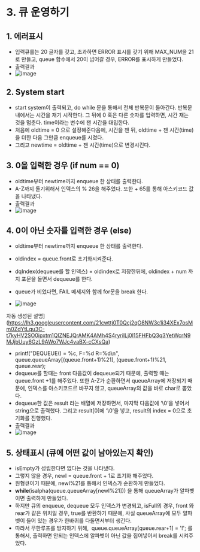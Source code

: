 # 3. 큐 운영하기

## 1. 에러표시 

- 입력큐를는 20 글자를 갖고, 초과하면 ERROR 표시를 갖기 위해 MAX\_NUM을 21로 만들고, queue 함수에서 20이 넘어갈 경우, ERROR를 표시하게 만들었다.
- 출력결과
-  ![image](https://user-images.githubusercontent.com/63644587/116431467-c9376e00-a882-11eb-97bb-afc568de7cec.png)


## 2. System start

- start system이 출력되고, do while 문을 통해서 전체 반복문이 돌아간다. 반복문 내에서는 시간을 재기 시작한다. 그 뒤에 0 혹은 다른 숫자를 입력하면, 시간 재는 것을 멈춘다. time이라는 변수에 잰 시간을 대입한다.
- 처음에 oldtime = 0 으로 설정해준다음에, 시간을 잰 뒤, oldtime + 잰 시간(time)을 더한 다음 그만큼 enqueue를 시켰다.
- 그리고 newtime = oldtime + 잰 시간(time)으로 변경시킨다.


## 3. 0을 입력한 경우 (if num == 0)

- oldtime부터 newtime까지 enqueue 한 상태를 출력한다.
- A-Z까지 돌기위해서 인덱스의 % 26을 해주었다. 또한 + 65를 통해 아스키코드 값을 나타냈다.
- 출력결과
-  ![image](https://user-images.githubusercontent.com/63644587/116431504-cf2d4f00-a882-11eb-9bee-480a923b94dc.png)


## 4. 0이 아닌 숫자를 입력한 경우 (else)

- oldtime부터 newtime까지 enqueue 한 상태를 출력한다.
- oldindex = queue.front로 초기화시켜준다. 
- dqIndex(dequeue를 할 인덱스) = oldindex로 저장한뒤에, oldindex + num 까지 포문을 돌면서 dequeue를 한다. 
- queue가 비었다면, FAIL 메세지와 함께 for문을 break 한다.

-  ![image](https://user-images.githubusercontent.com/63644587/116431528-d3f20300-a882-11eb-818d-fdd654316cd2.png)


자동 생성된 설명](https://lh3.googleusercontent.com/21cwttj0T0Qcj2qO8NW3c1i34XEx7osMm0ZdYtLqu3C-t7kyHV2SO0ipxtm1QlZNEJQrAMK4AMh4S4ryrilLj0l15FHFbQ3q3YetWcrN9MJjbUuy6GzL9AWo7WJc4vaBX-cCXsQa)

- printf("DEQUEUE() = %c, F=%d R=%d\n", queue.queueArray[(queue.front+1)%21], (queue.front+1)%21, queue.rear);
- dequeue를 할때는 front 다음값이 dequeue되기 때문에, 출력할 때는 queue.front +1를 해주었다. 또한 A-Z가 순환하면서 queueArray에 저장되기 때문에, 인덱스를 아스키코드르 바꾸지 않고, queueArray의 값을 바로 char로 뽑았다.
- dequeue한 값은 result 라는 배열에 저장하면서, 마지막 다음값에 ‘\0’을 넣어서 string으로 출력했다. 그리고 result[0]에 ‘\0’을 넣고, result의 index = 0으로 초기화를 진행했다.
- 출력결과
- ![image](https://user-images.githubusercontent.com/63644587/116431540-d8b6b700-a882-11eb-977f-414a737827b5.png)


## 5. 상태표시 (큐에 어떤 값이 남아있는지 확인)

- isEmpty가 성립한다면 없다는 것을 나타냈다.
- 그렇지 않을 경우, newI = queue.front + 1로 초기화 해주었다.
- 원형큐이기 때문에, newI%21를 통해서 인덱스가 순환하게 만들었다.
- **while**(isalpha(queue.queueArray[newI%21])) 을 통해 queueArray가 알파벳이면 출력하게 만들었다.
- 하지만 큐의 enqueue, dequeue 모두 인덱스가 변경되고, isFull의 경우, front 와 rear가 같은 위치일 경우, true를 반환하기 때문에, 사실 queueArray에 모두 알파벳이 들어 있는 경우가 한바퀴를 다돌면서부터 생긴다.
- 따라서 무한루프를 방지하기 위해,  queue.queueArray[queue.rear+1] = '!'; 를 통해서, 출력하면 안되는 인덱스에 알파벳이 아닌 값을 집어넣어서 break를 시켜주었다. 















